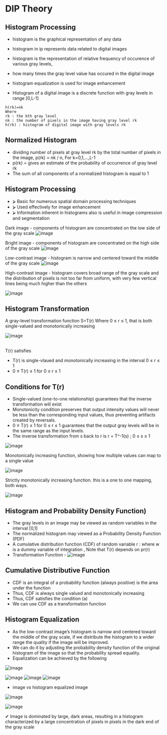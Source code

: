 # DIP Theory 


## Histogram Processing

- histogram is the graphical representation of any data
- histogram in ip represents data related to digital images
- histogram is the representation of relative frequency of occurence of various gray levels,
- how many times the gray level value has occured in the digital image
- histogram equalization is used for image enhancement

- Histogram of a digital image is a discrete function with gray levels in range [0,L-1] 

```
h(rk)=nk
Where
rk : the kth gray level
nk : the number of pixels in the image having gray level rk
h(rk) : histogram of digital image with gray levels rk
```

## Normalized Histogram

- dividing number of pixels at gray level rk by the total number of pixels in the image, p(rk) = nk / n, For k=0,1,...,L-1
- p(rk) = gives an estimate of the probability of occurrence of gray level rk
- The sum of all components of a normalized histogram is equal to 1

## Histogram Processing
- ⮚ Basic for numerous spatial domain processing techniques
- ⮚ Used effectively for image enhancement
- ⮚ Information inherent in histograms also is useful in image compression and segmentation

Dark image - components of histogram are concentrated on the low side of the gray scale
![image](https://user-images.githubusercontent.com/59027621/179795040-2222f1fc-4379-4896-be17-9ffce59210fd.png)



Bright image - components of histogram are concentrated on the high side of the gray scale
![image](https://user-images.githubusercontent.com/59027621/179795086-9ae6cabd-9bac-4d1f-b74b-ad3fe3d23e69.png)

Low-contrast image - histogram is narrow and centered toward the middle of the gray scale
![image](https://user-images.githubusercontent.com/59027621/179795338-79ccfd97-ee16-418f-a579-4b16bccf1839.png)

High-contrast image - histogram covers broad range of the gray scale and the distribution of pixels is not too far from uniform, with very few vertical lines being much higher than the others

![image](https://user-images.githubusercontent.com/59027621/179795483-999faa64-ee6f-4b58-b943-c464ee519bc1.png)

## Histogram Transformation

A gray-level transformation function S=T(r) Where 0 ≤ r ≤ 1, that is both single-valued and monotonically increasing

![image](https://user-images.githubusercontent.com/59027621/179798033-0c35fc3a-be14-4e37-8f5f-be5d47c82ea7.png)

<br>
T(r) satisfies
<br>

- T(r) is single-vlaued and monotonically increasing in the interval 0 ≤ r ≤ 1
- 0 ≤ T(r) ≤ 1 for 0 ≤ r ≤ 1

## Conditions for T(r)

- Single-valued (one-to-one relationship) guarantees that the inverse transformation will exist
- Monotonicity condition preserves that output intensity values will never be less than the corresponding input values, thus preventing artifacts created by reversals.
- 0 ≤ T(r) ≤ 1 for 0 ≤ r ≤ 1 guarantees that the output gray levels will be in the same range as the input levels.
- The inverse transformation from s back to r is r = T^-1(s) ; 0 ≤ s ≤ 1

![image](https://user-images.githubusercontent.com/59027621/179803004-b307787e-52ca-4f46-b526-34fad6448b48.png)

Monotonically increasing function, showing how multiple values can map to a single value

![image](https://user-images.githubusercontent.com/59027621/179804516-cead1d94-5521-4823-a5ac-49aac7d4dbce.png)

Strictly monotonically increasing function. this is a one to one mapping, both ways.

![image](https://user-images.githubusercontent.com/59027621/179804780-bad58f7f-d36c-4258-aa1e-9954146caeee.png)

## Histogram and Probability Density Function)

- The gray levels in an image may be viewed as random variables in the  interval [0,1]
- The normalized histogram may viewed as a Probability Density Function (PDF)
- A cumulative distribution function (CDF) of random variable r : where w is a dummy variable of integration , Note that T(r) depends on pr(r)
- Transformation Function -
![image](https://user-images.githubusercontent.com/59027621/179829893-7db43ec0-0e09-44ba-941c-9cb0c19f1c56.png)

## Cumulative Distributive Function
- CDF is an integral of a probability function (always positive) is the area under the function
- Thus, CDF is always single valued and monotonically increasing
- Thus, CDF satisfies the condition (a)
- We can use CDF as a transformation function

## Histogram Equalization
- As the low-contrast image’s histogram is narrow and centered toward the middle of the gray scale, if we  distribute the histogram to a wider range the quality if  the image will be improved.
- We can do it by adjusting the probability density function of the original histogram of the image so that the probability spread equality.
- Equalization can be achieved by the following

![image](https://user-images.githubusercontent.com/59027621/179831782-a08b5c88-89c7-40ec-9f84-a50b9205ed51.png)

![image](https://user-images.githubusercontent.com/59027621/179832187-946bc1bb-3e56-412a-aec3-85baf1a4741a.png)
![image](https://user-images.githubusercontent.com/59027621/179833789-a0c1258c-d8f8-4c9f-8565-00bf4c5dc9cf.png)
![image](https://user-images.githubusercontent.com/59027621/179833832-b79fae27-d269-4710-bf0e-c7745f70629f.png)

- image vs histogram equalized image

![image](https://user-images.githubusercontent.com/59027621/179833895-05e699d3-571c-4c64-9f21-09d0df7a38d8.png)

![image](https://user-images.githubusercontent.com/59027621/179834504-f7560f1d-f7b9-45f5-b236-f0fd610c9d36.png)

✔ Image is dominated by large, dark areas, resulting in a histogram characterized by a large concentration of pixels in pixels in the dark end of  the gray scale

